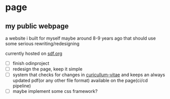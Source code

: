 # page
## my public webpage
a website i built for myself maybe around 8-9 years ago that should use some serious rewriting/redesigning

currently hosted on [sdf.org](https://sdf.org)
- [ ] finish odinproject
- [ ] redesign the page, keep it simple
- [ ] system that checks for changes in [curicullum-vitae](https://github.com/vuksavic/curicullum-vitae) and keeps an always updated pdf(or any other file format) available on the page(ci/cd pipeline)
- [ ] maybe implement some css framework?
